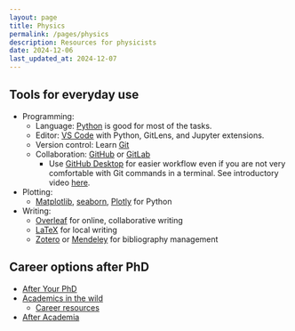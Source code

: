 ```yaml
---
layout: page
title: Physics
permalink: /pages/physics
description: Resources for physicists
date: 2024-12-06
last_updated_at: 2024-12-07
---
```

## Tools for everyday use
-  Programming:
    - Language: [Python](https://www.python.org/) is good for most of the tasks.
    - Editor: [VS Code](https://code.visualstudio.com/) with Python, GitLens, and Jupyter extensions.
    - Version control: Learn [Git](https://git-scm.com/)
    - Collaboration: [GitHub](https://github.com) or [GitLab](https://gitlab.com)
        - Use [GitHub Desktop](https://desktop.github.com/) for easier workflow even if you are not very comfortable with Git commands in a terminal. See introductory video [here](https://www.youtube.com/watch?v=qUYkRWGWntE).
-  Plotting:
    -   [Matplotlib](https://matplotlib.org/), [seaborn](https://seaborn.pydata.org/), [Plotly](https://plotly.com/) for Python
-   Writing:
    -  [Overleaf](https://www.overleaf.com/) for online, collaborative writing
    -  [LaTeX](https://www.latex-project.org/) for local writing
    - [Zotero](https://www.zotero.org/) or [Mendeley](https://www.mendeley.com/) for bibliography management    

## Career options after PhD 
-  [After Your PhD](https://afteryourphd.com/)
-  [Academics in the wild](https://academicsinthewild.com/)
    -   [Career resources](https://resources.academicsinthewild.com/)
-  [After Academia](https://academicsinthewild.com/)




    
